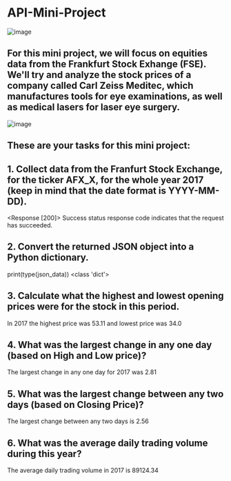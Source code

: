 # API-Mini-Project

![image](https://user-images.githubusercontent.com/86930309/227035074-1aa284fe-b863-4293-82e8-03e0bba95a8a.png)

## For this mini project, we will focus on equities data from the Frankfurt Stock Exhange (FSE). We'll try and analyze the stock prices of a company called Carl Zeiss Meditec, which manufactures tools for eye examinations, as well as medical lasers for laser eye surgery.

![image](https://user-images.githubusercontent.com/86930309/226737990-9fc5e371-c70a-4b6b-ad44-4c88800fb44c.png)

## These are your tasks for this mini project:

## 1. Collect data from the Franfurt Stock Exchange, for the ticker AFX_X, for the whole year 2017 (keep in mind that the date format is YYYY-MM-DD).

<Response [200]>
Success status response code indicates that the request has succeeded.

## 2. Convert the returned JSON object into a Python dictionary.

print(type(json_data))
<class 'dict'>

## 3. Calculate what the highest and lowest opening prices were for the stock in this period.

In 2017 the highest price was 53.11 and lowest price was 34.0

## 4. What was the largest change in any one day (based on High and Low price)?

The largest change in any one day for 2017 was 2.81

## 5. What was the largest change between any two days (based on Closing Price)?

The largest change between any two days is 2.56

## 6. What was the average daily trading volume during this year?

The average daily trading volume in 2017 is 89124.34
